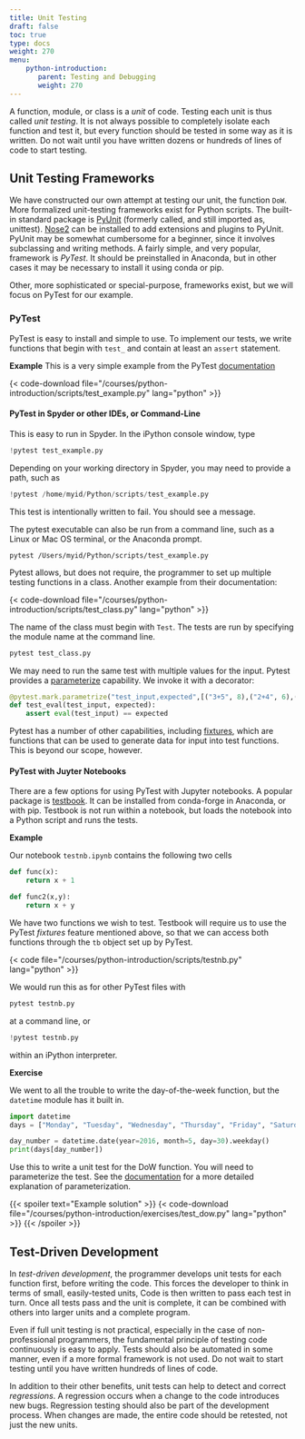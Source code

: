 ```yaml
---
title: Unit Testing
draft: false
toc: true
type: docs
weight: 270
menu:
    python-introduction:
       parent: Testing and Debugging
       weight: 270
---
```


A function, module, or class is a _unit_ of code.  Testing each unit is thus called _unit testing_.  It is not always possible to completely isolate each function and test it, but every function should be tested in some way as it is written.  Do not wait until you have written dozens or hundreds of lines of code to start testing.

## Unit Testing Frameworks

We have constructed our own attempt at testing our unit, the function `DoW`.  More formalized unit-testing frameworks exist for Python scripts.  The built-in standard package is [PyUnit](https://docs.python.org/3/library/unittest.html) (formerly called, and still imported as, unittest).  [Nose2](https://docs.nose2.io/en/latest/) can be installed to add extensions and plugins to PyUnit.  PyUnit may be somewhat cumbersome for a beginner, since it involves subclassing and writing methods.  A fairly simple, and very popular, framework is _PyTest_.  It should be preinstalled in Anaconda, but in other cases it may be necessary to install it using conda or pip. 

Other, more sophisticated or special-purpose, frameworks exist, but we will focus on PyTest for our example.

### PyTest

PyTest is easy to install and simple to use.  To implement our tests, we write functions that begin with `test_` and contain at least an `assert` statement.

**Example**
This is a very simple example from the PyTest [documentation](https://docs.pytest.org/en/7.1.x/getting-started.html)

{< code-download file="/courses/python-introduction/scripts/test_example.py" lang="python" >}}

#### PyTest in Spyder or other IDEs, or Command-Line

This is easy to run in Spyder.  In the iPython console window, type
```python
!pytest test_example.py
```
Depending on your working directory in Spyder, you may need to provide a path, such as
```python
!pytest /home/myid/Python/scripts/test_example.py
```
This test is intentionally written to fail.  You should see a message.

The pytest executable can also be run from a command line, such as a Linux or Mac OS terminal, or the Anaconda prompt.
```no-highlight
pytest /Users/myid/Python/scripts/test_example.py
```
Pytest allows, but does not require, the programmer to set up  multiple testing functions in a class. Another example from their documentation:
 
{< code-download file="/courses/python-introduction/scripts/test_class.py" lang="python" >}}

The name of the class must begin with `Test`.  The tests are run by specifying the module name at the command line.

```python
pytest test_class.py
```

We may need to run the same test with multiple values for the input.  Pytest provides a [parameterize](https://docs.pytest.org/en/latest/how-to/parametrize.html#parametrize-basics) capability.  We invoke it with a decorator:
```python
@pytest.mark.parametrize("test_input,expected",[("3+5", 8),("2+4", 6),("6*9", 42)])
def test_eval(test_input, expected):
    assert eval(test_input) == expected
```

Pytest has a number of other capabilities, including [fixtures](https://docs.pytest.org/en/7.1.x/how-to/fixtures.html#how-to-fixtures), which are functions that can be used to generate data for input into test functions.  This is beyond our scope, however.

#### PyTest with Juyter Notebooks

There are a few options for using PyTest with Jupyter notebooks.  A popular package is [testbook](https://testbook.readthedocs.io/en/latest/).  It can be installed from conda-forge in Anaconda, or with pip. Testbook is not run within a notebook, but loads the notebook into a Python script and runs the tests.

**Example**

Our notebook `testnb.ipynb` contains the following two cells
```python
def func(x):
    return x + 1

def func2(x,y):
    return x + y
```
We have two functions we wish to test.  Testbook will require us to use the PyTest _fixtures_ feature mentioned above, so that we can access both functions through the `tb` object set up by PyTest. 

{< code file="/courses/python-introduction/scripts/testnb.py" lang="python" >}}

We would run this as for other PyTest files with
```python
pytest testnb.py
```
at a command line, or
```python
!pytest testnb.py
```
within an iPython interpreter.

**Exercise**

We went to all the trouble to write the day-of-the-week function, but the `datetime` module has it built in.
```python
import datetime
days = ["Monday", "Tuesday", "Wednesday", "Thursday", "Friday", "Saturday", "Sunday"]

day_number = datetime.date(year=2016, month=5, day=30).weekday()
print(days[day_number])
```

Use this to write a unit test for the DoW function. You will need to parameterize the test. See the [documentation](https://docs.pytest.org/en/6.2.x/parametrize.html) for a more detailed explanation of parameterization.

{{< spoiler text="Example solution" >}}
{< code-download file="/courses/python-introduction/exercises/test_dow.py" lang="python" >}}
{{< /spoiler >}}

## Test-Driven Development

In _test-driven development_, the programmer develops unit tests for each function first, before writing the code.  This forces the developer to think in terms of small, easily-tested units, Code is then written to pass each test in turn.  Once all tests pass and the unit is complete, it can be combined with others into larger units and a complete program.

Even if full unit testing is not practical, especially in the case of non-professional programmers, the fundamental principle of testing code continuously is easy to apply.  Tests should also be automated in some manner, even if a more formal framework is not used.  Do not wait to start testing until you have written hundreds of lines of code.  

In addition to their other benefits, unit tests can help to detect and correct _regressions_.  A regression occurs when a change to the code introduces new bugs.  Regression testing should also be part of the development process.  When changes are made, the entire code should be retested, not just the new units.
